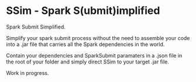 # SSim - Spark S(ubmit)implified
Spark Submit Simplified.

Simplify your spark submit process without the need to assemble your code into a .jar file that carries all the Spark dependencies in the world.

Contain your dependencies and SparkSubmit paramaters in a .json file in the root of your folder and simply direct SSim to your target .jar file.

Work in progress.
